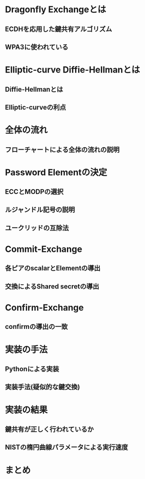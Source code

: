 # Dragonfly Exchangeとは

## ECDHを応用した鍵共有アルゴリズム
## WPA3に使われている

# Elliptic-curve Diffie-Hellmanとは

## Diffie-Hellmanとは
## Elliptic-curveの利点

# 全体の流れ

## フローチャートによる全体の流れの説明

# Password Elementの決定

## ECCとMODPの選択
## ルジャンドル記号の説明
## ユークリッドの互除法

# Commit-Exchange

## 各ピアのscalarとElementの導出
## 交換によるShared secretの導出

# Confirm-Exchange

## confirmの導出の一致

# 実装の手法

## Pythonによる実装
## 実装手法(疑似的な鍵交換)

# 実装の結果

## 鍵共有が正しく行われているか
## NISTの楕円曲線パラメータによる実行速度

# まとめ
